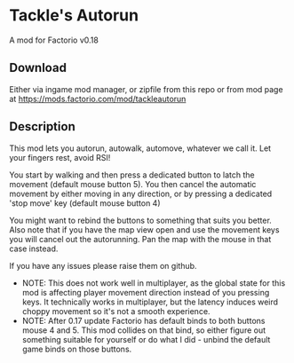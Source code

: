 # Tackle's Autorun

A mod for Factorio v0.18

## Download

Either via ingame mod manager, or zipfile from this repo or from mod page at <https://mods.factorio.com/mod/tackleautorun>

## Description

This mod lets you autorun, autowalk, automove, whatever we call it.
Let your fingers rest, avoid RSI!

You start by walking and then press a dedicated button to latch the movement (default mouse button 5).
You then cancel the automatic movement by either moving in any direction, or by pressing a dedicated 'stop move' key (default mouse button 4)

You might want to rebind the buttons to something that suits you better. Also note that if you have the map view open and use the movement keys you will cancel out the autorunning. Pan the map with the mouse in that case instead.

If you have any issues please raise them on github.

- NOTE: This does not work well in multiplayer, as the global state for this mod is affecting player movement direction instead of you pressing keys. It technically works in multiplayer, but the latency induces weird choppy movement so it's not a smooth experience.
- NOTE: After 0.17 update Factorio has default binds to both buttons mouse 4 and 5. This mod collides on that bind, so either figure out something suitable for yourself or do what I did - unbind the default game binds on those buttons.